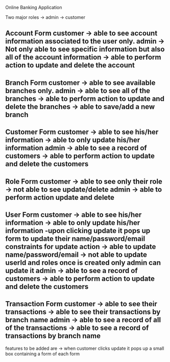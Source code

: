 Online Banking Application

Two major roles
-> admin
-> customer

Account Form
customer
-> able to see account information associated to the user only.
admin
-> Not only able to see specific information but also all of the account information
-> able to perform action to update and delete the account
---------------------------------------------------------------------------------------
Branch Form
customer
-> able to see available branches only.
admin
-> able to see all of the branches
-> able to perform action to update and delete the branches
-> able to save/add a new branch 
---------------------------------------------------------------------------------------
Customer Form
customer
-> able to see his/her information
-> able to only update his/her information
admin
-> able to see a record of customers 
-> able to perform action to update and delete the customers
---------------------------------------------------------------------------------------
Role Form
customer
-> able to see only their role 
-> not able to see update/delete
admin
-> able to perform action update and delete
--------------------------------------------------------------------------------------
User Form
customer
-> able to see his/her information
-> able to only update his/her information
-upon clicking update it pops up form to update their name/password/email
constraints for update action 
-> able to update name/password/email 
-> not able to update userId and roles once is created only admin can update it
admin
-> able to see a record of customers 
-> able to perform action to update and delete the customers
--------------------------------------------------------------------------------------
Transaction Form
customer
-> able to see their transactions 
-> able to see their transactions by branch name 
admin
-> able to see a record of all of the transactions 
-> able to see a record of transactions by branch name 
-------------------------------------------------------------------------------------------

features to be added are 
-> when customer clicks update it pops up a small box containing a form of each form
